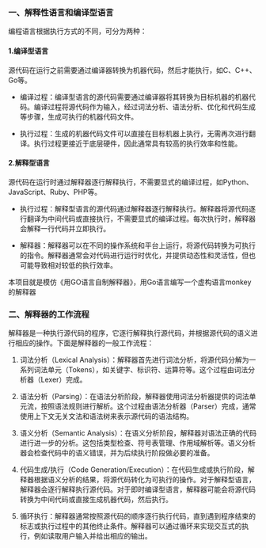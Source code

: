 ### 一、解释性语言和编译型语言

编程语言根据执行方式的不同，可分为两种：
#### 1.编译型语言
源代码在运行之前需要通过编译器转换为机器代码，然后才能执行，如C、C++、Go等。

* 编译过程：编译型语言的源代码需要通过编译器将其转换为目标机器的机器代码。编译过程将源代码作为输入，经过词法分析、语法分析、优化和代码生成等步骤，生成可执行的机器代码文件。

* 执行过程：生成的机器代码文件可以直接在目标机器上执行，无需再次进行翻译。执行过程更接近于底层硬件，因此通常具有较高的执行效率和性能。
#### 2.解释型语言
源代码在运行时通过解释器逐行解释执行，不需要显式的编译过程，如Python、JavaScript、Ruby、PHP等。

- 执行过程：解释型语言的源代码通过解释器逐行解释执行。解释器将源代码逐行翻译为中间代码或直接执行，不需要显式的编译过程。每次执行时，解释器会解释一行代码并立即执行。

- 解释器：解释器可以在不同的操作系统和平台上运行，将源代码转换为可执行的指令。解释器通常会对代码进行运行时优化，并提供动态性和灵活性，但也可能导致相对较低的执行效率。

本项目就是模仿《用GO语言自制解释器》，用Go语言编写一个虚构语言monkey的解释器
### 二、解释器的工作流程
解释器是一种执行源代码的程序，它逐行解释执行源代码，并根据源代码的语义进行相应的操作。下面是解释器的一般工作流程：

1. 词法分析（Lexical Analysis）：解释器首先进行词法分析，将源代码分解为一系列词法单元（Tokens），如关键字、标识符、运算符等。这个过程由词法分析器（Lexer）完成。
    
2. 语法分析（Parsing）：在语法分析阶段，解释器使用词法分析器提供的词法单元流，按照语法规则进行解析。这个过程由语法分析器（Parser）完成，通常使用上下文无关文法和语法树来表示源代码的语法结构。
    
3. 语义分析（Semantic Analysis）：在语义分析阶段，解释器对语法正确的代码进行进一步的分析。这包括类型检查、符号表管理、作用域解析等。语义分析器会检查代码中的语义错误，并为后续执行阶段做必要的准备。
    
4. 代码生成/执行（Code Generation/Execution）：在代码生成或执行阶段，解释器根据语义分析的结果，将源代码转化为可执行的操作。对于解释型语言，解释器会逐行解释执行源代码。对于即时编译型语言，解释器可能会将源代码转换为中间代码或直接生成机器代码，然后执行。
    
5. 循环执行：解释器通常按照源代码的顺序逐行执行代码，直到遇到程序结束的标志或执行过程中的其他终止条件。解释器可以通过循环来实现交互式的执行，例如读取用户输入并给出相应的输出。